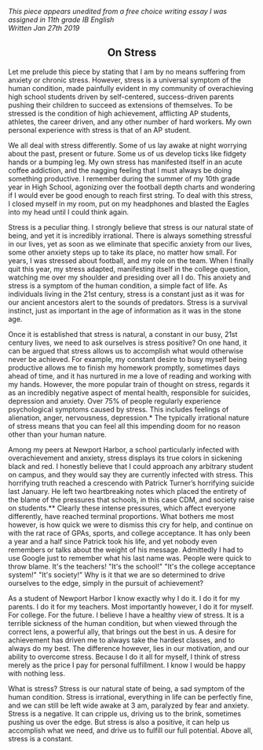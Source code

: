 *This piece appears unedited from a free choice writing essay I was assigned in 11th grade IB English* <br> 
*Written Jan 27th 2019*

<h2 align = "center"> On Stress </h2>

  Let me prelude this piece by stating that I am by no means suffering from anxiety or chronic stress. However, stress is a universal symptom of the human condition, made painfully evident in my community of overachieving high school students driven by self-centered, success-driven parents pushing their children to succeed as extensions of themselves. To be stressed is the condition of high achievement, afflicting AP students, athletes, the career driven, and any other number of hard workers. My own personal experience with stress is that of an AP student. 

We all deal with stress differently. Some of us lay awake at night worrying about the past, present or future. Some us of us develop ticks like fidgety hands or a bumping leg. My own stress has manifested itself in an acute coffee addiction, and the nagging feeling that I must always be doing something productive. I remember during the summer of my 10th grade year in High School, agonizing over the football depth charts and wondering if I would ever be good enough to reach first string. To deal with this stress, I closed myself in my room, put on my headphones and blasted the Eagles into my head until I could think again. 

Stress is a peculiar thing. I strongly believe that stress is our natural state of being, and yet it is incredibly irrational. There is always something stressful in our lives, yet as soon as we eliminate that specific anxiety from our lives, some other anxiety steps up to take its place, no matter how small. For years, I was stressed about football, and my role on the team. When I finally quit this year, my stress adapted, manifesting itself in the college question, watching me over my shoulder and presiding over all I do. This anxiety and stress is a symptom of the human condition, a simple fact of life. As individuals living in the 21st century, stress is a constant just as it was for our ancient ancestors alert to the sounds of predators. Stress is a survival instinct, just as important in the age of information as it was in the stone age.

 Once it is established that stress is natural, a constant in our busy, 21st century lives, we need to ask ourselves is stress positive? On one hand, it can be argued that stress allows us to accomplish what would otherwise never be achieved. For example, my constant desire to busy myself being productive allows me to finish my homework promptly, sometimes days ahead of time, and it has nurtured in me a love of reading and working with my hands.  However, the more popular train of thought on stress, regards it as an incredibly negative aspect of mental health, responsible for suicides, depression and anxiety. Over 75% of people regularly experience psychological symptoms caused by stress. This includes feelings of alienation, anger, nervousness, depression.* The typically irrational nature of stress means that you can feel all this impending doom for no reason other than your human nature.

Among my peers at Newport Harbor, a school particularly infected with overachievement and anxiety, stress displays its true colors in sickening black and red. I honestly believe that I could approach any arbitrary student on campus, and they would say they are currently infected with stress. This horrifying truth reached a crescendo with Patrick Turner’s horrifying suicide last January. He left two heartbreaking notes which placed the entirety of the blame of the pressures that schools, in this case CDM, and society raise on students.** Clearly these intense pressures, which affect everyone differently, have reached terminal proportions. What bothers me most however, is how quick we were to dismiss this cry for help, and continue on with the rat race of GPAs, sports, and college acceptance. It has only been a year and a half since Patrick took his life, and yet nobody even remembers or talks about the weight of his message. Admittedly I had to use Google just to remember what his last name was. People were quick to throw blame. It's the teachers! "It's the school!" "It's the college acceptance system!" "It's society!" Why is it that we are so determined to drive ourselves to the edge, simply in the pursuit of achievement?

As a student of Newport Harbor I know exactly why I do it. I do it for my parents. I do it for my teachers. Most importantly however, I do it for myself. For college. For the future. I believe I have a healthy view of stress. It is a terrible sickness of the human condition, but when viewed through the correct lens, a powerful ally, that brings out the best in us. A desire for achievement has driven me to always take the hardest classes, and to always do my best. The difference however, lies in our motivation, and our ability to overcome stress. Because I do it all for myself, I think of stress merely as the price I pay for personal fulfillment. I know I would be happy with nothing less.

What is stress? Stress is our natural state of being, a sad symptom of the human condition. Stress is irrational, everything in life can be perfectly fine, and we can still be left wide awake at 3 am, paralyzed by fear and anxiety. Stress is a negative. It can cripple us, driving us to the brink, sometimes pushing us over the edge. But stress is also a positive, it can help us accomplish what we need, and drive us to fulfill our full potential. Above all, stress is a constant.
